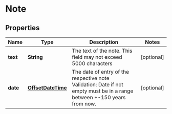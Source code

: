 # Note

## Properties
Name | Type | Description | Notes
------------ | ------------- | ------------- | -------------
**text** | **String** | The text of the note. This field may not exceed 5000 characters |  [optional]
**date** | [**OffsetDateTime**](OffsetDateTime.md) | The date of entry of the respective note Validation: Date if not empty must be in a range between +-150 years from now. |  [optional]

